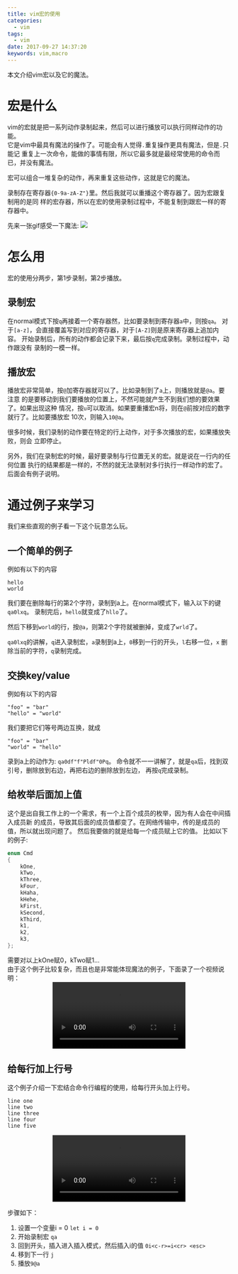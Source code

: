 ```yaml
---
title: vim宏的使用
categories:
  - vim
tags:
  - vim
date: 2017-09-27 14:37:20
keywords: vim,macro
---
```


本文介绍vim宏以及它的魔法。

<!-- more -->
# 宏是什么
vim的宏就是把一系列动作录制起来，然后可以进行播放可以执行同样动作的功能。  
它是vim中最具有魔法的操作了。可能会有人觉得`.`重复操作更具有魔法，但是`.`只能记
重复上一次命令，能做的事情有限，所以它最多就是最经常使用的命令而已，并没有魔法。

宏可以组合一堆复杂的动作，再来重复这些动作，这就是它的魔法。

录制存在寄存器`{0-9a-zA-Z"}`里。然后我就可以重播这个寄存器了。因为宏跟复制用的是同
样的宏存器，所以在宏的使用录制过程中，不能复制到跟宏一样的寄存器中。

先来一张gif感受一下魔法:
![](https://wx3.sinaimg.cn/mw690/69472223gy1fjyavakfcdg20hs0k0x6d.gif)

# 怎么用
宏的使用分两步，第1步录制，第2步播放。
## 录制宏
在normal模式下按`q`再接着一个寄存器然，比如要录制到寄存器`a`中，则按`qa`。
对于`[a-z]`，会直接覆盖写到对应的寄存器，对于`[A-Z]`则是原来寄存器上追加内容。
开始录制后，所有的动作都会记录下来，最后按`q`完成录制。录制过程中，动作跟没有
录制的一模一样。

## 播放宏
播放宏非常简单，按`@`加寄存器就可以了。比如录制到了`a`上，则播放就是`@a`。要注意
的是要移动到我们要播放的位置上，不然可能就产生不到我们想的要效果了。如果出现这种
情况，按`u`可以取消。如果要重播宏n将，则在`@`前按对应的数字就行了。比如要播放宏
10次，则输入`10@a`。

很多时候，我们录制的动作要在特定的行上动作，对于多次播放的宏，如果播放失败，则会
立即停止。

另外，我们在录制宏的时候，最好要录制与行位置无关的宏。就是说在一行内的任何位置
执行的结果都是一样的，不然的就无法录制对多行执行一样动作的宏了。后面会有例子说明。

# 通过例子来学习
我们来些直观的例子看一下这个玩意怎么玩。

## 一个简单的例子
例如有以下的内容
```
hello
world
```
我们要在删除每行的第2个字符，录制到a上。在normal模式下，输入以下的键`qa0lxq`。
录制完后，`hello`就变成了`hllo`了。

然后下移到`world`的行，按`@a`，则第2个字符就被删掉，变成了`wrld`了。

`qa0lxq`的讲解，`q`进入录制宏，`a`录制到a上，`0`移到一行的开头，`l`右移一位，`x`
删除当前的字符，`q`录制完成。

## 交换key/value
例如有以下的内容
```
"foo" = "bar"
"hello" = "world"
```
我们要把它们等号两边互换，就成
```
"foo" = "bar"
"world" = "hello"
```
录到a上的动作为: `qa0df"f"Pldf"0Pq`。
命令就不一一讲解了，就是`qa`后，找到双引号，删除放到右边，再把右边的删除放到左边，
再按`q`完成录制。

## 给枚举后面加上值
这个是出自我工作上的一个需求，有一个上百个成员的枚举，因为有人会在中间插入成员新
的成员，导致其后面的成员值都变了。在网络传输中，传的是成员的值，所以就出现问题了。
然后我要做的就是给每一个成员赋上它的值。
比如以下的例子:
```c
enum Cmd
{
    kOne,
    kTwo,
    kThree,
    kFour,
    kHaha,
    kHehe,
    kFirst,
    kSecond,
    kThird,
    k1,
    k2,
    k3,
};
```
需要对以上kOne赋0，kTwo赋1...  
由于这个例子比较复杂，而且也是非常能体现魔法的例子，下面录了一个视频说明：
<video src="https://blog-1254258176.cossh.myqcloud.com/vim-marco.mov" controls="controls" style="max-width: 100%; display: block; margin-left: auto; margin-right: auto;">
your browser does not support the video tag
</video>

## 给每行加上行号
这个例子介绍一下宏结合命令行编程的使用，给每行开头加上行号。
```
line one
line two
line three
line four
line five
```
<video src="https://blog-1254258176.cossh.myqcloud.com/vim-macro2.mov" controls="controls" style="max-width: 100%; display: block; margin-left: auto; margin-right: auto;">
your browser does not support the video tag
</video>

步骤如下：
1. 设置一个变量i = 0  `let i = 0`
2. 开始录制宏 `qa`
3. 回到开头，插入进入插入模式，然后插入i的值  `0i<c-r>=i<cr> <esc>`
4. 移到下一行 `j`
5. 播放`9@a`

